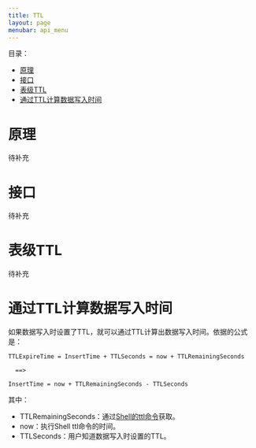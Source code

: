 ```yaml
---
title: TTL
layout: page
menubar: api_menu
---
```


目录：
* [原理](#原理)
* [接口](#接口)
* [表级TTL](#表级TTL)
* [通过TTL计算数据写入时间](#通过TTL计算数据写入时间)

# 原理
待补充

# 接口
待补充

# 表级TTL
待补充

# 通过TTL计算数据写入时间
如果数据写入时设置了TTL，就可以通过TTL计算出数据写入时间。依据的公式是：
```
TTLExpireTime = InsertTime + TTLSeconds = now + TTLRemainingSeconds

  ==>

InsertTime = now + TTLRemainingSeconds - TTLSeconds
```
其中：
* TTLRemainingSeconds：通过[Shell的ttl命令](Shell%E5%B7%A5%E5%85%B7#%E6%95%B0%E6%8D%AE%E6%93%8D%E4%BD%9C)获取。
* now：执行Shell ttl命令的时间。
* TTLSeconds：用户知道数据写入时设置的TTL。
